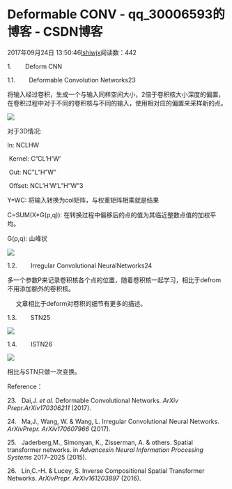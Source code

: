 # Deformable CONV - qq_30006593的博客 - CSDN博客





2017年09月24日 13:50:46[lshiwjx](https://me.csdn.net/qq_30006593)阅读数：442








1.        Deform CNN

1.1.        Deformable Convolution Networks23



将输入经过卷积，生成一个与输入同样空间大小，2倍于卷积核大小深度的偏置，在卷积过程中对于不同的卷积核与不同的输入，使用相对应的偏置来采样新的点。

![](https://img-blog.csdn.net/20170924135123724)

对于3D情况:

In: NCLHW

 Kernel: C”CL’H’W’

 Out: NC”L”H”W”

 Offset: NCL’H’W’L”H”W”3

Y=WC: 将输入转换为col矩阵，与权重矩阵相乘就是结果

C=SUM(X*G(p,q)): 在转换过程中偏移后的点的值为其临近整数点值的加权平均。

G(p,q): 山峰状

![](https://img-blog.csdn.net/20170924135129745)

1.2.        Irregular Convolutional NeuralNetworks24

多一个参数P来记录卷积核各个点的位置，随着卷积核一起学习，相比于defrom不用添加额外的卷积核。

     文章相比于deform对卷积的细节有更多的描述。

1.3.        STN25

![](https://img-blog.csdn.net/20170924135140732)

1.4.        ISTN26

![](https://img-blog.csdn.net/20170924135145027)

相比与STN只做一次变换。

Reference：



23.   Dai,J. *et al.* Deformable Convolutional Networks.
*ArXiv Prepr.ArXiv170306211* (2017).

24.   Ma,J., Wang, W. & Wang, L. Irregular Convolutional Neural Networks.
*ArXivPrepr. ArXiv170607966* (2017).

25.   Jaderberg,M., Simonyan, K., Zisserman, A. & others. Spatial transformer networks. in
*Advancesin Neural Information Processing Systems* 2017–2025 (2015).

26.   Lin,C.-H. & Lucey, S. Inverse Compositional Spatial Transformer Networks.
*ArXivPrepr. ArXiv161203897* (2016).




